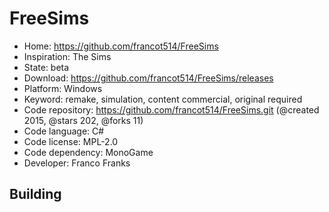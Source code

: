 # FreeSims

- Home: https://github.com/francot514/FreeSims
- Inspiration: The Sims
- State: beta
- Download: https://github.com/francot514/FreeSims/releases
- Platform: Windows
- Keyword: remake, simulation, content commercial, original required
- Code repository: https://github.com/francot514/FreeSims.git (@created 2015, @stars 202, @forks 11)
- Code language: C#
- Code license: MPL-2.0
- Code dependency: MonoGame
- Developer: Franco Franks

## Building
